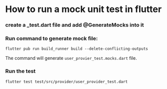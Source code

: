 # How to run a mock unit test in flutter

### create a _test.dart file and add @GenerateMocks into it
### Run command to generate mock file:
```shell
flutter pub run build_runner build --delete-conflicting-outputs
```
The command will generate `user_provier_test.mocks.dart` file.

### Run the test
```shell
flutter test test/src/provider/user_provider_test.dart
```